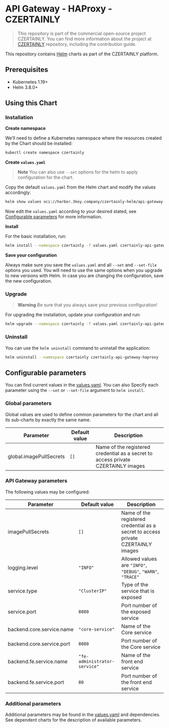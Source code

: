 # API Gateway - HAProxy - CZERTAINLY

> This repository is part of the commercial open-source project CZERTAINLY. You can find more information about the project at [CZERTAINLY](https://github.com/3KeyCompany/CZERTAINLY) repository, including the contribution guide.

This repository contains [Helm](https://helm.sh/) charts as part of the CZERTAINLY platform.

## Prerequisites
- Kubernetes 1.19+
- Helm 3.8.0+

## Using this Chart

### Installation

**Create namespace**

We’ll need to define a Kubernetes namespace where the resources created by the Chart should be installed:
```bash
kubectl create namespace czertainly
```

**Create `values.yaml`**

> **Note**
> You can also use `--set` options for the helm to apply configuration for the chart.

Copy the default `values.yaml` from the Helm chart and modify the values accordingly:
```bash
helm show values oci://harbor.3key.company/czertainly-helm/api-gateway-haproxy > values.yaml
```
Now edit the `values.yaml` according to your desired stated, see [Configurable parameters](#configurable-parameters) for more information.

**Install**

For the basic installation, run:
```bash
helm install --namespace czertainly -f values.yaml czertainly-api-gateway-haproxy oci://harbor.3key.company/czertainly-helm/api-gateway-haproxy
```

**Save your configuration**

Always make sure you save the `values.yaml` and all `--set` and `--set-file` options you used. You will need to use the same options when you upgrade to new versions with Helm. In case you are changing the configuration, save the new configuration.

### Upgrade

> **Warning**
> Be sure that you always save your previous configuration!

For upgrading the installation, update your configuration and run:
```bash
helm upgrade --namespace czertainly -f values.yaml czertainly-api-gateway-haproxy oci://harbor.3key.company/czertainly-helm/api-gateway-haproxy
```

### Uninstall

You can use the `helm uninstall` command to uninstall the application:
```bash
helm uninstall --namespace czertainly czertainly-api-gateway-haproxy
```

## Configurable parameters

You can find current values in the [values.yaml](values.yaml).
You can also Specify each parameter using the `--set` or `--set-file` argument to `helm install`.

### Global parameters

Global values are used to define common parameters for the chart and all its sub-charts by exactly the same name.

| Parameter                   | Default value                | Description                                                                       |
|-----------------------------|------------------------------|-----------------------------------------------------------------------------------|
| global.imagePullSecrets     | `[]`                         | Name of the registered credential as a secret to access private CZERTAINLY images |

### API Gateway parameters

The following values may be configured:

| Parameter                 | Default value                | Description                                                                       |
|---------------------------|------------------------------|-----------------------------------------------------------------------------------|
| imagePullSecrets          | `[]`                         | Name of the registered credential as a secret to access private CZERTAINLY images |
| logging.level             | `"INFO"`                     | Allowed values are `"INFO"`, `"DEBUG"`, `"WARN"`, `"TRACE"`                       |
| service.type              | `"ClusterIP"`                | Type of the service that is exposed                                               |
| service.port              | `8080`                       | Port number of the exposed service                                                |
| backend.core.service.name | `"core-service"`             | Name of the Core service                                                          |
| backend.core.service.port | `8080`                       | Port number of the Core service                                                   |
| backend.fe.service.name   | `"fe-administrator-service"` | Name of the front end service                                                     |
| backend.fe.service.port   | `80`                         | Port number of the front end service                                              |

### Additional parameters

Additional parameters may be found in the [values.yaml](values.yaml) and dependencies.
See dependent charts for the description of available parameters.